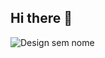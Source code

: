## Hi there 👋


![Design sem nome](https://github.com/user-attachments/assets/a3a3e1ac-65c5-41f5-b603-384bbd7cfcba)
